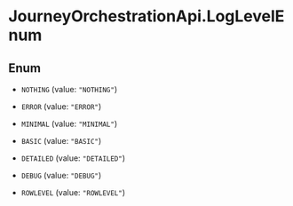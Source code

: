 # JourneyOrchestrationApi.LogLevelEnum

## Enum


* `NOTHING` (value: `"NOTHING"`)

* `ERROR` (value: `"ERROR"`)

* `MINIMAL` (value: `"MINIMAL"`)

* `BASIC` (value: `"BASIC"`)

* `DETAILED` (value: `"DETAILED"`)

* `DEBUG` (value: `"DEBUG"`)

* `ROWLEVEL` (value: `"ROWLEVEL"`)



